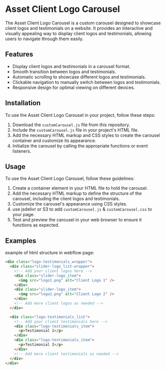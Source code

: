 # Asset Client Logo Carousel

The Asset Client Logo Carousel is a custom carousel designed to showcase client logos and testimonials on a website. It provides an interactive and visually appealing way to display client logos and testimonials, allowing users to navigate through them easily.

## Features

- Display client logos and testimonials in a carousel format.
- Smooth transition between logos and testimonials.
- Automatic scrolling to showcase different logos and testimonials.
- Clickable navigation to manually switch between logos and testimonials.
- Responsive design for optimal viewing on different devices.

## Installation

To use the Asset Client Logo Carousel in your project, follow these steps:

1. Download the `customCarousel.js` file from this repository.
2. Include the `customCarousel.js` file in your project's HTML file.
3. Add the necessary HTML markup and CSS styles to create the carousel container and customize its appearance.
4. Initialize the carousel by calling the appropriate functions or event listeners.

## Usage

To use the Asset Client Logo Carousel, follow these guidelines:

1. Create a container element in your HTML file to hold the carousel.
1. Add the necessary HTML markup to define the structure of the carousel, including the client logos and testimonials.
1. Customize the carousel's appearance using CSS styles.
1. use jsdelivr or S3 to add `customCarousel.js` & `customCarousel.css` to your page.
1. Test and preview the carousel in your web browser to ensure it functions as expected.

## Examples

example of html structure in webflow page:

```html
<div class="logo-testimonials_wrapper">
  <div class="slider-logo_list-wrapper">
    <!-- Add your client logos here -->
    <div class="slider-logo_item">
      <img src="logo1.png" alt="Client Logo 1" />
    </div>
    <div class="slider-logo_item">
      <img src="logo2.png" alt="Client Logo 2" />
    </div>
    <!-- Add more client logos as needed -->
  </div>

  <div class="logo-testimonials_list">
    <!-- Add your client testimonials here -->
    <div class="logo-testimonials_item">
      <p>Testimonial 1</p>
    </div>
    <div class="logo-testimonials_item">
      <p>Testimonial 2</p>
    </div>
    <!-- Add more client testimonials as needed -->
  </div>
</div>
```
